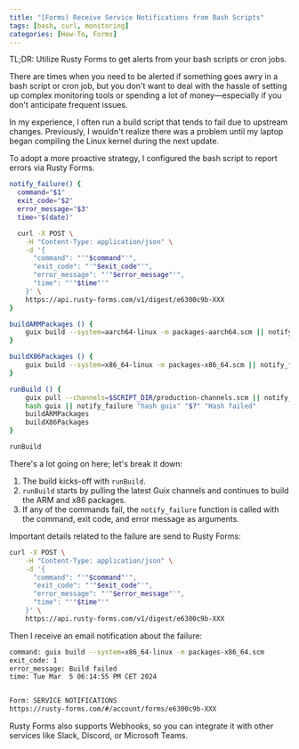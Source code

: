```yaml
---
title: "[Forms] Receive Service Notifications from Bash Scripts"
tags: [bash, curl, monitoring]
categories: [How-To, Forms]
---
```


TL;DR: Utilize Rusty Forms to get alerts from your bash scripts or cron jobs.

There are times when you need to be alerted if something goes awry in a bash script or cron job, but you don't want to deal with the hassle of setting up complex monitoring tools or spending a lot of money—especially if you don't anticipate frequent issues.

In my experience, I often run a build script that tends to fail due to upstream changes. Previously, I wouldn't realize there was a problem until my laptop began compiling the Linux kernel during the next update.

To adopt a more proactive strategy, I configured the bash script to report errors via Rusty Forms.

```bash
notify_failure() {
  command="$1"
  exit_code="$2"
  error_message="$3"
  time="$(date)"

  curl -X POST \
    -H "Content-Type: application/json" \
    -d '{
      "command": "'"$command"'",
      "exit_code": "'"$exit_code"'",
      "error_message": "'"$error_message"'",
      "time": "'"$time"'"
    }' \
    https://api.rusty-forms.com/v1/digest/e6300c9b-XXX
}

buildARMPackages () {
    guix build --system=aarch64-linux -m packages-aarch64.scm || notify_failure "guix build --system=aarch64-linux -m packages-aarch64.scm" "$?" "Build failed"
}

buildX86Packages () {
    guix build --system=x86_64-linux -m packages-x86_64.scm || notify_failure "guix build --system=x86_64-linux -m packages-x86_64.scm" "$?" "Build failed"
}

runBuild () {
    guix pull --channels=$SCRIPT_DIR/production-channels.scm || notify_failure "guix pull --channels=$SCRIPT_DIR/production-channels.scm" "$?" "Pull failed"
    hash guix || notify_failure "hash guix" "$?" "Hash failed"
    buildARMPackages
    buildX86Packages
}

runBuild
```

There's a lot going on here; let's break it down:

1. The build kicks-off with `runBuild`.
2. `runBuild` starts by pulling the latest Guix channels and continues to build the ARM and x86 packages.
3. If any of the commands fail, the `notify_failure` function is called with the command, exit code, and error message as arguments.

Important details related to the failure are send to Rusty Forms:

```bash
curl -X POST \
    -H "Content-Type: application/json" \
    -d '{
      "command": "'"$command"'",
      "exit_code": "'"$exit_code"'",
      "error_message": "'"$error_message"'",
      "time": "'"$time"'"
    }' \
    https://api.rusty-forms.com/v1/digest/e6300c9b-XXX
```

Then I receive an email notification about the failure:

```bash
command: guix build --system=x86_64-linux -m packages-x86_64.scm
exit_code: 1
error_message: Build failed
time: Tue Mar  5 06:14:55 PM CET 2024


Form: SERVICE NOTIFICATIONS
https://rusty-forms.com/#/account/forms/e6300c9b-XXX
```

Rusty Forms also supports Webhooks, so you can integrate it with other services like Slack, Discord, or Microsoft Teams.